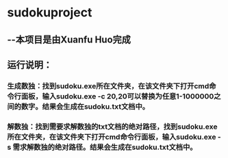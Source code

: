 # sudokuproject
## --本项目是由Xuanfu Huo完成
## 运行说明：
### 生成数独：找到sudoku.exe所在文件夹，在该文件夹下打开cmd命令行面板，输入sudoku.exe -c 20,20可以替换为任意1-1000000之间的数字。结果会生成在sudoku.txt文档中。
### 解数独：找到需要求解数独的txt文档的绝对路径，找到sudoku.exe所在文件夹，在该文件夹下打开cmd命令行面板，输入sudoku.exe -s 需求解数独的绝对路径。结果会生成在sudoku.txt文档中。
